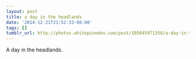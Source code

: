```yaml
---
layout: post
title: a day in the headlands
date: '2014-12-21T21:52:33-08:00'
tags: []
tumblr_url: http://photos.whitepinedev.com/post/105845971358/a-day-in-the-headlands
---
```

A day in the headlands.
